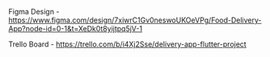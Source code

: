 Figma Design - https://www.figma.com/design/7xiwrC1Gv0neswoUKOeVPg/Food-Delivery-App?node-id=0-1&t=XeDk0t8yijtpq5jV-1

Trello Board - https://trello.com/b/i4Xj2Sse/delivery-app-flutter-project

